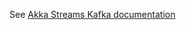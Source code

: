 See [Akka Streams Kafka documentation](https://doc.akka.io/docs/akka-stream-kafka/current/home.html)